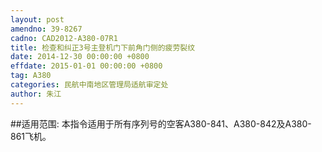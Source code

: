 ```yaml
---
layout: post
amendno: 39-8267
cadno: CAD2012-A380-07R1
title: 检查和纠正3号主登机门下前角门侧的疲劳裂纹
date: 2014-12-30 00:00:00 +0800
effdate: 2015-01-01 00:00:00 +0800
tag: A380
categories: 民航中南地区管理局适航审定处
author: 朱江
---
```


##适用范围:
本指令适用于所有序列号的空客A380-841、A380-842及A380-861飞机。

